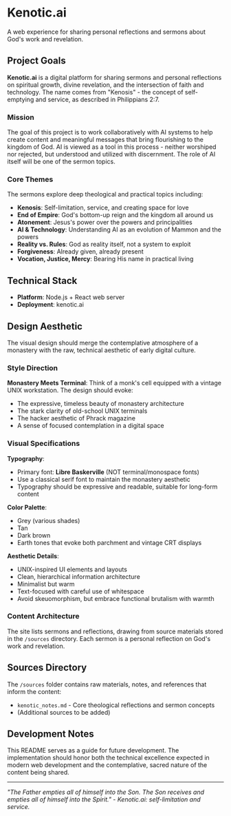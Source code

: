 # Kenotic.ai

A web experience for sharing personal reflections and sermons about God's work and revelation.

## Project Goals

**Kenotic.ai** is a digital platform for sharing sermons and personal reflections on spiritual growth, divine revelation, and the intersection of faith and technology. The name comes from "Kenosis" - the concept of self-emptying and service, as described in Philippians 2:7.

### Mission

The goal of this project is to work collaboratively with AI systems to help create content and meaningful messages that bring flourishing to the kingdom of God. AI is viewed as a tool in this process - neither worshiped nor rejected, but understood and utilized with discernment. The role of AI itself will be one of the sermon topics.

### Core Themes

The sermons explore deep theological and practical topics including:
- **Kenosis**: Self-limitation, service, and creating space for love
- **End of Empire**: God's bottom-up reign and the kingdom all around us
- **Atonement**: Jesus's power over the powers and principalities
- **AI & Technology**: Understanding AI as an evolution of Mammon and the powers
- **Reality vs. Rules**: God as reality itself, not a system to exploit
- **Forgiveness**: Already given, already present
- **Vocation, Justice, Mercy**: Bearing His name in practical living

## Technical Stack

- **Platform**: Node.js + React web server
- **Deployment**: kenotic.ai

## Design Aesthetic

The visual design should merge the contemplative atmosphere of a monastery with the raw, technical aesthetic of early digital culture.

### Style Direction

**Monastery Meets Terminal**: Think of a monk's cell equipped with a vintage UNIX workstation. The design should evoke:
- The expressive, timeless beauty of monastery architecture
- The stark clarity of old-school UNIX terminals
- The hacker aesthetic of Phrack magazine
- A sense of focused contemplation in a digital space

### Visual Specifications

**Typography**:
- Primary font: **Libre Baskerville** (NOT terminal/monospace fonts)
- Use a classical serif font to maintain the monastery aesthetic
- Typography should be expressive and readable, suitable for long-form content

**Color Palette**:
- Grey (various shades)
- Tan
- Dark brown
- Earth tones that evoke both parchment and vintage CRT displays

**Aesthetic Details**:
- UNIX-inspired UI elements and layouts
- Clean, hierarchical information architecture
- Minimalist but warm
- Text-focused with careful use of whitespace
- Avoid skeuomorphism, but embrace functional brutalism with warmth

### Content Architecture

The site lists sermons and reflections, drawing from source materials stored in the `/sources` directory. Each sermon is a personal reflection on God's work and revelation.

## Sources Directory

The `/sources` folder contains raw materials, notes, and references that inform the content:

- `kenotic_notes.md` - Core theological reflections and sermon concepts
- (Additional sources to be added)

## Development Notes

This README serves as a guide for future development. The implementation should honor both the technical excellence expected in modern web development and the contemplative, sacred nature of the content being shared.

---

*"The Father empties all of himself into the Son. The Son receives and empties all of himself into the Spirit." - Kenotic.ai: self-limitation and service.*
